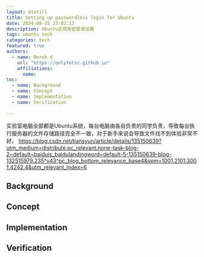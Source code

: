```yaml
---
layout: distill
title: Setting up passwordless login for Ubuntu
date: 2024-08-25 23:02:13
description: Ubuntu实现免密登录设置
tags: ubuntu tech
categories: tech
featured: true
authors:
  - name: Derek d
    url: "https://onlyfotzc.github.io"
    affiliations:
      name: 
toc:
  - name: Background
  - name: Concept
  - name: Implementation
  - name: Verification

---
```

 
实验室电脑全部都是Ubuntu系统，每台电脑由各自负责的同学负责，导致每台执行服务器的文件存储路径完全不一致，对于新手来说会导致文件找不到体验非常不好。
https://blog.csdn.net/tiansyun/article/details/135150639?utm_medium=distribute.pc_relevant.none-task-blog-2~default~baidujs_baidulandingword~default-5-135150639-blog-132515979.235^v43^pc_blog_bottom_relevance_base4&spm=1001.2101.3001.4242.4&utm_relevant_index=6
## Background
## Concept
## Implementation
## Verification
